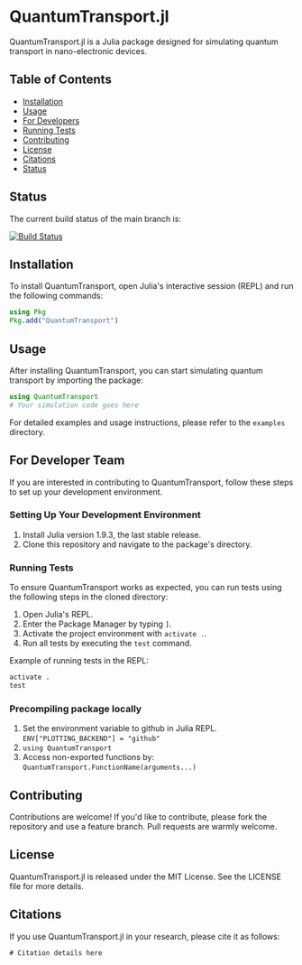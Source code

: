 # QuantumTransport.jl

QuantumTransport.jl is a Julia package designed for simulating quantum transport in nano-electronic devices.

## Table of Contents
- [Installation](#installation)
- [Usage](#usage)
- [For Developers](#for-developers)
- [Running Tests](#running-tests)
- [Contributing](#contributing)
- [License](#license)
- [Citations](#citations)
- [Status](#status)

## Status

The current build status of the main branch is:

[![Build Status](https://github.com/quantum-nanoelectronics/QuantumTransport.jl/actions/workflows/CI.yml/badge.svg?branch=main)](https://github.com/quantum-nanoelectronics/QuantumTransport.jl/actions/workflows/CI.yml?query=branch%3Amain)

## Installation

To install QuantumTransport, open Julia's interactive session (REPL) and run the following commands:

```julia
using Pkg
Pkg.add("QuantumTransport")
```

## Usage

After installing QuantumTransport, you can start simulating quantum transport by importing the package:

```julia
using QuantumTransport
# Your simulation code goes here
```

For detailed examples and usage instructions, please refer to the `examples` directory.

## For Developer Team

If you are interested in contributing to QuantumTransport, follow these steps to set up your development environment.

### Setting Up Your Development Environment

1. Install Julia version 1.9.3, the last stable release.
2. Clone this repository and navigate to the package's directory.

### Running Tests

To ensure QuantumTransport works as expected, you can run tests using the following steps in the cloned directory:

1. Open Julia's REPL.
2. Enter the Package Manager by typing `]`.
3. Activate the project environment with `activate .`.
4. Run all tests by executing the `test` command.

Example of running tests in the REPL:

```julia
activate .
test
```

### Precompiling package locally

1. Set the environment variable to github in Julia REPL. `ENV["PLOTTING_BACKEND"] = "github"`
2. `using QuantumTransport`
3. Access non-exported functions by: `QuantumTransport.FunctionName(arguments...)`

## Contributing

Contributions are welcome! If you'd like to contribute, please fork the repository and use a feature branch. Pull requests are warmly welcome.

## License

QuantumTransport.jl is released under the MIT License. See the LICENSE file for more details.

## Citations

If you use QuantumTransport.jl in your research, please cite it as follows:
```
# Citation details here
```
